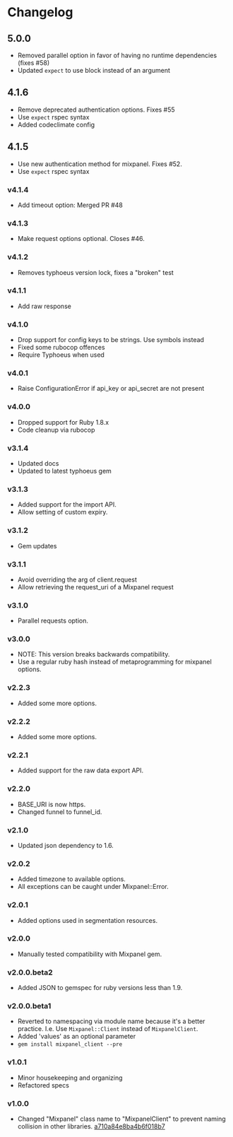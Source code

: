 # Changelog

## 5.0.0

- Removed parallel option in favor of having no runtime dependencies (fixes #58)
- Updated `expect` to use block instead of an argument

## 4.1.6

- Remove deprecated authentication options. Fixes #55
- Use `expect` rspec syntax
- Added codeclimate config

## 4.1.5
- Use new authentication method for mixpanel. Fixes #52.
- Use `expect` rspec syntax

### v4.1.4
 * Add timeout option: Merged PR #48

### v4.1.3
 * Make request options optional. Closes #46.

### v4.1.2
 * Removes typhoeus version lock, fixes a "broken" test

### v4.1.1
 * Add raw response

### v4.1.0
 * Drop support for config keys to be strings. Use symbols instead
 * Fixed some rubocop offences
 * Require Typhoeus when used

### v4.0.1
 * Raise ConfigurationError if api_key or api_secret are not present

### v4.0.0
 * Dropped support for Ruby 1.8.x
 * Code cleanup via rubocop

### v3.1.4
 * Updated docs
 * Updated to latest typhoeus gem

### v3.1.3
 * 	Added support for the import API.
 * 	Allow setting of custom expiry.

### v3.1.2
 * Gem updates

### v3.1.1
 * Avoid overriding the arg of client.request
 * Allow retrieving the request_uri of a Mixpanel request

### v3.1.0
 * Parallel requests option.

### v3.0.0
 * NOTE: This version breaks backwards compatibility.
 * Use a regular ruby hash instead of metaprogramming for mixpanel options.

### v2.2.3
 * 	Added some more options.

### v2.2.2
 * 	Added some more options.

### v2.2.1
 * 	Added support for the raw data export API.

### v2.2.0
  * BASE_URI is now https.
  * Changed funnel to funnel_id.

### v2.1.0
 * Updated json dependency to 1.6.

### v2.0.2
 * Added timezone to available options.
 * All exceptions can be caught under Mixpanel::Error.

### v2.0.1
 * Added options used in segmentation resources.

### v2.0.0
 * Manually tested compatibility with Mixpanel gem.

### v2.0.0.beta2
 * Added JSON to gemspec for ruby versions less than 1.9.

### v2.0.0.beta1
 * Reverted to namespacing via module name because it's a better practice.
   I.e. Use `Mixpanel::Client` instead of `MixpanelClient`.
 * Added 'values' as an optional parameter
 * `gem install mixpanel_client --pre`

### v1.0.1
 * Minor housekeeping and organizing
 * Refactored specs

### v1.0.0
 * Changed "Mixpanel" class name to "MixpanelClient" to prevent naming collision in other
   libraries. [a710a84e8ba4b6f018b7](https://github.com/keolo/mixpanel_client/commit/a710a84e8ba4b6f018b7404ab9fabc8f08b4a4f3)
